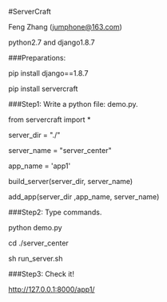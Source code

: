 #ServerCraft

Feng Zhang (jumphone@163.com)

python2.7 and django1.8.7

###Preparations:

pip install django==1.8.7

pip install servercraft
             
###Step1: Write a python file: demo.py.
             
from servercraft import *

server_dir = "./"

server_name = "server_center"

app_name = 'app1'

build_server(server_dir, server_name)

add_app(server_dir ,app_name, server_name)

###Step2: Type commands.

python demo.py

cd ./server_center

sh run_server.sh

###Step3: Check it! 

http://127.0.0.1:8000/app1/
